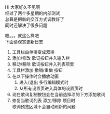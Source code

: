 ﻿Hi 大家好久不见啊  
经过了两个多星期的内部测试  
总算是把新的交互方式调教好了  
同时还解决了很多问题  
  
嗯。。。就这么样吧  
下面请观赏更新日志  
  
1. 工具栏由单排变成双排
2. 添加/修改 歌词按钮并入输入栏
3. 移动/移除 歌词按钮并入列表项里
4. 工具栏添加 撤销/重做 按钮
5. 在以下操作时会播放动画  
    1. 进入/退出 多行编辑模式时
    2. 从所有设置页进入具体的设置页时
6. 现在歌词复制按钮会在当前选择项的下方添加歌词
7. 修复当歌词列表 添加/移除 项目时   
	歌词预览区域不会自动刷新的问题